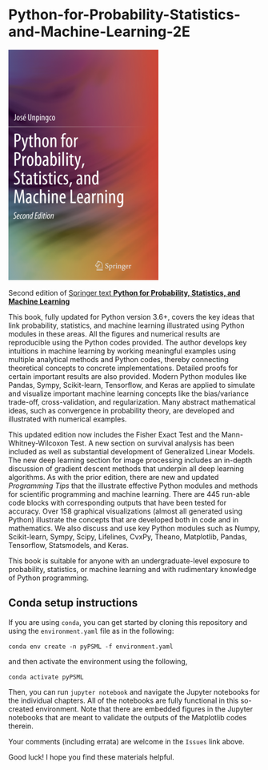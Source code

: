 # Python-for-Probability-Statistics-and-Machine-Learning-2E

![Draft cover](./Python_probability_statistics_machine_learning_2E.png)


Second edition of [Springer text **Python for Probability, Statistics, and Machine Learning**](https://www.springer.com/gp/book/9783030185442)

This book, fully updated for Python version 3.6+, covers the key ideas that link probability, statistics, and machine learning illustrated using Python modules in these areas.  All the figures and numerical results are reproducible using the Python codes provided. The author develops key intuitions in machine learning by working meaningful examples using multiple analytical methods and Python codes, thereby connecting theoretical concepts to concrete implementations. Detailed proofs for certain important results are also provided. Modern Python modules like Pandas, Sympy, Scikit-learn, Tensorflow, and Keras are applied to simulate and visualize important machine learning concepts like the bias/variance trade-off, cross-validation, and regularization. Many abstract mathematical ideas, such as convergence in probability theory, are developed and illustrated with numerical examples. 

This updated edition now includes the Fisher Exact Test and the Mann-Whitney-Wilcoxon Test. A new section on survival analysis has been included as well as substantial development of Generalized Linear Models. The new deep learning section for image processing includes an in-depth discussion of gradient descent methods that underpin all deep learning algorithms.   As with the prior edition, there are new and updated *Programming Tips* that the illustrate effective Python modules and methods for scientific programming and machine learning. There are 445 run-able code blocks with corresponding outputs that have been tested for accuracy.  Over 158 graphical visualizations (almost all generated using Python) illustrate the concepts that are developed both in code and in mathematics. We also discuss and use key Python modules such as Numpy, Scikit-learn, Sympy,  Scipy, Lifelines, CvxPy, Theano, Matplotlib, Pandas, Tensorflow, Statsmodels,  and Keras.

This book is suitable for anyone with an undergraduate-level exposure to probability, statistics, or machine learning and with rudimentary knowledge of Python programming.


## Conda setup instructions

If you are using `conda`, you can get started by cloning this 
repository and using the `environment.yaml` file as in the 
following:

    conda env create -n pyPSML -f environment.yaml

and then activate the environment using the following,

    conda activate pyPSML

Then, you can run `jupyter notebook` and navigate the Jupyter
notebooks for the individual chapters. All of the notebooks are fully
functional in this so-created environment. Note that there are
embedded figures in the Jupyter notebooks that are meant to validate
the outputs of the Matplotlib codes therein.

Your comments (including errata) are welcome in the `Issues` link
above.

Good luck! I hope you find these materials helpful.
